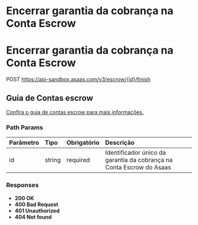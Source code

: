 # Encerrar garantia da cobrança na Conta Escrow

# Encerrar garantia da cobrança na Conta Escrow

POST https://api-sandbox.asaas.com/v3/escrow/{id}/finish

## Guia de Contas escrow

[Confira o guia de contas escrow para mais informações.](https://docs.asaas.com/docs/conta-escrow)

### Path Params

| Parâmetro | Tipo   | Obrigatório | Descrição                                                              |
| :-------- | :----- | :---------- | :--------------------------------------------------------------------- |
| id        | string | required    | Identificador único da garantia da cobrança na Conta Escrow do Asaas |

### Responses

*   **200 OK**
*   **400 Bad Request**
*   **401 Unauthorized**
*   **404 Not found**
